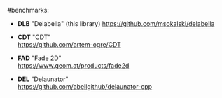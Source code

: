 
#benchmarks:

- **DLB** "Delabella" (this library)
  https://github.com/msokalski/delabella

- **CDT** "CDT"  
  https://github.com/artem-ogre/CDT

- **FAD** "Fade 2D"  
  https://www.geom.at/products/fade2d

- **DEL** "Delaunator"  
  https://github.com/abellgithub/delaunator-cpp


